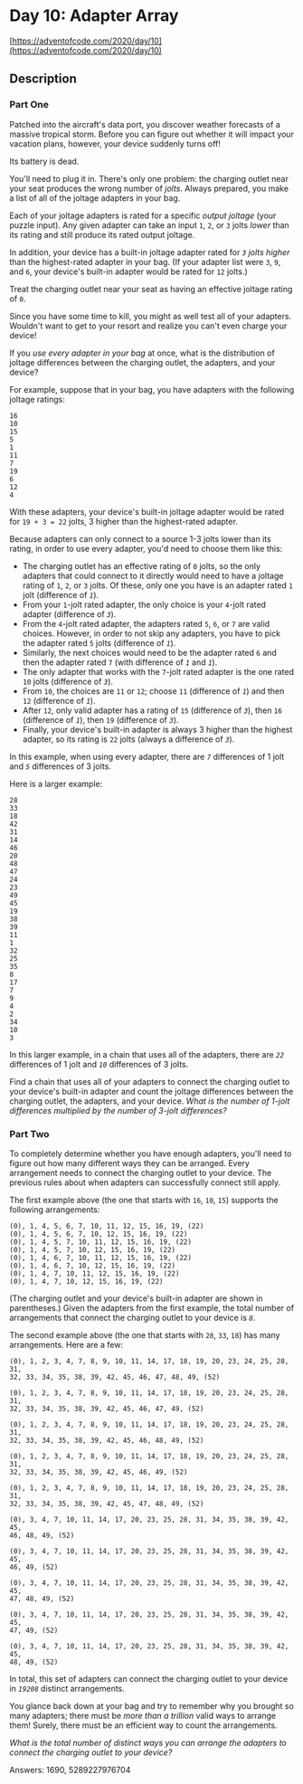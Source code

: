 # Day 10: Adapter Array

[https://adventofcode.com/2020/day/10](https://adventofcode.com/2020/day/10)

## Description

### Part One

Patched into the aircraft's data port, you discover weather forecasts of a massive tropical storm. Before you can figure out whether it will impact your vacation plans, however, your device suddenly turns off!

Its battery is dead.

You'll need to plug it in. There's only one problem: the charging outlet near your seat produces the wrong number of _jolts_. Always prepared, you make a list of all of the joltage adapters in your bag.

Each of your joltage adapters is rated for a specific _output joltage_ (your puzzle input). Any given adapter can take an input `1`, `2`, or `3` jolts _lower_ than its rating and still produce its rated output joltage.

In addition, your device has a built-in joltage adapter rated for _`3` jolts higher_ than the highest-rated adapter in your bag. (If your adapter list were `3`, `9`, and `6`, your device's built-in adapter would be rated for `12` jolts.)

Treat the charging outlet near your seat as having an effective joltage rating of `0`.

Since you have some time to kill, you might as well test all of your adapters. Wouldn't want to get to your resort and realize you can't even charge your device!

If you _use every adapter in your bag_ at once, what is the distribution of joltage differences between the charging outlet, the adapters, and your device?

For example, suppose that in your bag, you have adapters with the following joltage ratings:

    16
    10
    15
    5
    1
    11
    7
    19
    6
    12
    4
    

With these adapters, your device's built-in joltage adapter would be rated for `19 + 3 = 22` jolts, 3 higher than the highest-rated adapter.

Because adapters can only connect to a source 1-3 jolts lower than its rating, in order to use every adapter, you'd need to choose them like this:

*   The charging outlet has an effective rating of `0` jolts, so the only adapters that could connect to it directly would need to have a joltage rating of `1`, `2`, or `3` jolts. Of these, only one you have is an adapter rated `1` jolt (difference of _`1`_).
*   From your `1`\-jolt rated adapter, the only choice is your `4`\-jolt rated adapter (difference of _`3`_).
*   From the `4`\-jolt rated adapter, the adapters rated `5`, `6`, or `7` are valid choices. However, in order to not skip any adapters, you have to pick the adapter rated `5` jolts (difference of _`1`_).
*   Similarly, the next choices would need to be the adapter rated `6` and then the adapter rated `7` (with difference of _`1`_ and _`1`_).
*   The only adapter that works with the `7`\-jolt rated adapter is the one rated `10` jolts (difference of _`3`_).
*   From `10`, the choices are `11` or `12`; choose `11` (difference of _`1`_) and then `12` (difference of _`1`_).
*   After `12`, only valid adapter has a rating of `15` (difference of _`3`_), then `16` (difference of _`1`_), then `19` (difference of _`3`_).
*   Finally, your device's built-in adapter is always 3 higher than the highest adapter, so its rating is `22` jolts (always a difference of _`3`_).

In this example, when using every adapter, there are _`7`_ differences of 1 jolt and _`5`_ differences of 3 jolts.

Here is a larger example:

    28
    33
    18
    42
    31
    14
    46
    20
    48
    47
    24
    23
    49
    45
    19
    38
    39
    11
    1
    32
    25
    35
    8
    17
    7
    9
    4
    2
    34
    10
    3
    

In this larger example, in a chain that uses all of the adapters, there are _`22`_ differences of 1 jolt and _`10`_ differences of 3 jolts.

Find a chain that uses all of your adapters to connect the charging outlet to your device's built-in adapter and count the joltage differences between the charging outlet, the adapters, and your device. _What is the number of 1-jolt differences multiplied by the number of 3-jolt differences?_

### Part Two

To completely determine whether you have enough adapters, you'll need to figure out how many different ways they can be arranged. Every arrangement needs to connect the charging outlet to your device. The previous rules about when adapters can successfully connect still apply.

The first example above (the one that starts with `16`, `10`, `15`) supports the following arrangements:

    (0), 1, 4, 5, 6, 7, 10, 11, 12, 15, 16, 19, (22)
    (0), 1, 4, 5, 6, 7, 10, 12, 15, 16, 19, (22)
    (0), 1, 4, 5, 7, 10, 11, 12, 15, 16, 19, (22)
    (0), 1, 4, 5, 7, 10, 12, 15, 16, 19, (22)
    (0), 1, 4, 6, 7, 10, 11, 12, 15, 16, 19, (22)
    (0), 1, 4, 6, 7, 10, 12, 15, 16, 19, (22)
    (0), 1, 4, 7, 10, 11, 12, 15, 16, 19, (22)
    (0), 1, 4, 7, 10, 12, 15, 16, 19, (22)
    

(The charging outlet and your device's built-in adapter are shown in parentheses.) Given the adapters from the first example, the total number of arrangements that connect the charging outlet to your device is _`8`_.

The second example above (the one that starts with `28`, `33`, `18`) has many arrangements. Here are a few:

    (0), 1, 2, 3, 4, 7, 8, 9, 10, 11, 14, 17, 18, 19, 20, 23, 24, 25, 28, 31,
    32, 33, 34, 35, 38, 39, 42, 45, 46, 47, 48, 49, (52)
    
    (0), 1, 2, 3, 4, 7, 8, 9, 10, 11, 14, 17, 18, 19, 20, 23, 24, 25, 28, 31,
    32, 33, 34, 35, 38, 39, 42, 45, 46, 47, 49, (52)
    
    (0), 1, 2, 3, 4, 7, 8, 9, 10, 11, 14, 17, 18, 19, 20, 23, 24, 25, 28, 31,
    32, 33, 34, 35, 38, 39, 42, 45, 46, 48, 49, (52)
    
    (0), 1, 2, 3, 4, 7, 8, 9, 10, 11, 14, 17, 18, 19, 20, 23, 24, 25, 28, 31,
    32, 33, 34, 35, 38, 39, 42, 45, 46, 49, (52)
    
    (0), 1, 2, 3, 4, 7, 8, 9, 10, 11, 14, 17, 18, 19, 20, 23, 24, 25, 28, 31,
    32, 33, 34, 35, 38, 39, 42, 45, 47, 48, 49, (52)
    
    (0), 3, 4, 7, 10, 11, 14, 17, 20, 23, 25, 28, 31, 34, 35, 38, 39, 42, 45,
    46, 48, 49, (52)
    
    (0), 3, 4, 7, 10, 11, 14, 17, 20, 23, 25, 28, 31, 34, 35, 38, 39, 42, 45,
    46, 49, (52)
    
    (0), 3, 4, 7, 10, 11, 14, 17, 20, 23, 25, 28, 31, 34, 35, 38, 39, 42, 45,
    47, 48, 49, (52)
    
    (0), 3, 4, 7, 10, 11, 14, 17, 20, 23, 25, 28, 31, 34, 35, 38, 39, 42, 45,
    47, 49, (52)
    
    (0), 3, 4, 7, 10, 11, 14, 17, 20, 23, 25, 28, 31, 34, 35, 38, 39, 42, 45,
    48, 49, (52)
    

In total, this set of adapters can connect the charging outlet to your device in _`19208`_ distinct arrangements.

You glance back down at your bag and try to remember why you brought so many adapters; there must be _more than a trillion_ valid ways to arrange them! Surely, there must be <span title="Definitely itertools.">an efficient way</span> to count the arrangements.

_What is the total number of distinct ways you can arrange the adapters to connect the charging outlet to your device?_

Answers: 1690, 5289227976704
